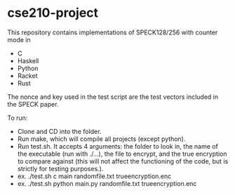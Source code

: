 # cse210-project

This repository contains implementations of SPECK128/256 with counter mode in
* C
* Haskell
* Python
* Racket
* Rust

The nonce and key used in the test script are the test vectors included in the SPECK paper.

To run:
* Clone and CD into the folder.
* Run make, which will compile all projects (except python).
* Run test.sh. It accepts 4 arguments: the folder to look in, the name of the executable (run with ./...), the file to encrypt, and the true encryption to compare against (this will not affect the functioning of the code, but is strictly for testing purposes.).
* ex. ./test.sh c main randomfile.txt trueencryption.enc
* ex. ./test.sh python main.py randomfile.txt trueencryption.enc
